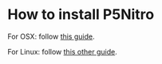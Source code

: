 How to install P5Nitro
======================

For OSX: follow [this guide](https://github.com/davidedc/P5Nitro/blob/master/Docs/How%20to%20install%20and%20run%20P5Nitro%20-%20OSX.md).

For Linux: follow [this other guide](https://github.com/davidedc/P5Nitro/blob/master/Docs/How%20to%20install%20and%20run%20P5Nitro%20-%20Linux.md).